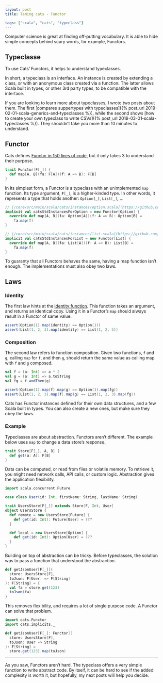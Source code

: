 ```yaml
---
layout: post
title: Taming cats - Functor

tags: ["scala", "cats", "typeclass"]
---
```


Computer science is great at finding off-putting vocabulary. It is able to hide simple concepts behind scary words, for example, Functors.

## Typeclasse
To use Cats’ Functors, it helps to understand typeclasses.

In short, a typeclass is an interface. An instance is created by extending a class, or with an anonymous class created via a function. The latter allows Scala built in types, or other 3rd party types, to be compatible with the interface.

If you are looking to learn more about typeclasses, I wrote two posts about them. The first [compares suppertypes with typeclasses]({% post_url 2019-02-01-scala-generics-and-typeclasses %}), while the second shows [how to create your own typeclass to write CSVs]({% post_url 2019-03-01-scala-typeclasses %}). They shouldn’t take you more than 10 minutes to understand.

## Functor

Cats defines [Functor in 150 lines of code](https://github.com/typelevel/cats/blob/master/core/src/main/scala/cats/Functor.scala), but it only takes 3 to understand their purpose.

```scala
trait Functor[F[_]] {
  def map[A, B](fa: F[A])(f: A => B): F[B]
}
```

In its simplest form, a Functor is a typeclass with an unimplemented `map` function. Its type argument, `F[_]`, is a higher-kinded type. In other words, it represents a type that holds another: `Option[_]`, `List[_]`, …

```scala
// [/core/src/main/scala/cats/instances/option.scala](https://github.com/typelevel/cats/blob/master/core/src/main/scala/cats/instances/option.scala)
implicit val catsStdInstancesForOption = new Functor[Option] {
  override def map[A, B](fa: Option[A])(f: A => B): Option[B] =
    fa.map(f)
}

// [/core/src/main/scala/cats/instances/list.scala](https://github.com/typelevel/cats/blob/master/core/src/main/scala/cats/instances/list.scala)
implicit val catsStdInstancesForList = new Functor[List] {
  override def map[A, B](fa: List[A])(f: A => B): List[B] =
    fa.map(f)
}
```

To guaranty that all Functors behaves the same, having a map function isn’t enough. The implementations must also obey two laws.

## Laws
### Identity
The first law hints at the [identity function](https://www.scala-lang.org/api/2.12.6/scala/Predef$.html#identity[A](x:A):A). This function takes an argument, and returns an identical copy. Using it in a Functor’s `map` should always result in a Functor of same value.

```scala
assert(Option(1).map(identity) == Option(1))
assert(List(1, 2, 3).map(identity) == List(1, 2, 3))
```

### Composition
The second law refers to function composition. Given two functions, `f` and `g`, calling `map` for `f`, and then `g`, should return the same value as calling map with `f` and `g` composed.

```scala
val f = (a: Int) => a * 2
val g = (a: Int) => a.toString
val fg = f.andThen(g)

assert(Option(1).map(f).map(g) == Option(1).map(fg))
assert(List(1, 2, 3).map(f).map(g) == List(1, 2, 3).map(fg))
```

Cats has Functor instances defined for their own data structures, and a few Scala built in types. You can also create a new ones, but make sure they obey the laws.

### Example
Typeclasses are about abstraction. Functors aren’t different. The example below uses `map` to change a data store’s response.

```scala
trait Store[F[_], A, B] {
  def get(a: A): F[B]
}
```

Data can be computed, or read from files or volatile memory. To retrieve it, you might need network calls, API calls, or custom logic. Abstraction gives the application flexibility.

```scala
import scala.concurrent.Future

case class User(id: Int, firstName: String, lastName: String)

trait UsersStore[F[_]] extends Store[F, Int, User]
object UsersStore {
  def remote = new UsersStore[Future] {
    def get(id: Int): Future[User] = ???
  }

  def local = new UsersStore[Option] {
    def get(id: Int): Option[User] = ???
  }
}
```

Building on top of abstraction can be tricky. Before typeclasses, the solution was to pass a function that understood the abstraction.

```scala
def getJsonUser[F[_]](
  store: UsersStore[F],
  toJson: F[User] => F[String]
): F[String] = {
  val fa = store.get(123)
  toJson(fa)
}
```

This removes flexibility, and requires a lot of single purpose code. A Functor can solve that problem.

```scala
import cats.Functor
import cats.implicits._

def getJsonUser[F[_]: Functor](
  store: UsersStore[F],
  toJson: User => String
): F[String] =
  store.get(123).map(toJson)
```

---

As you saw, Functors aren’t hard. The typeclass offers a very simple function to write abstract code. By itself, it can be hard to see if the added complexity is worth it, but hopefully, my next posts will help you decide.
